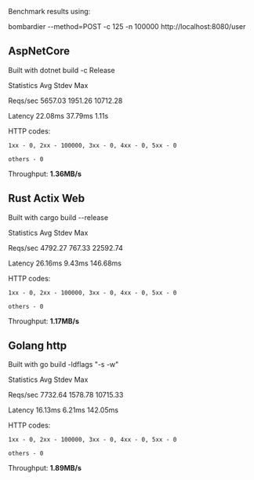 
Benchmark results using:

bombardier --method=POST -c 125 -n 100000 http://localhost:8080/user

## AspNetCore

Built with dotnet build -c Release

Statistics        Avg      Stdev        Max

  Reqs/sec      5657.03    1951.26   10712.28

  Latency       22.08ms    37.79ms      1.11s

  HTTP codes:

    1xx - 0, 2xx - 100000, 3xx - 0, 4xx - 0, 5xx - 0

    others - 0

  Throughput:     **1.36MB/s**



## Rust Actix Web

Built with cargo build --release

Statistics        Avg      Stdev        Max

  Reqs/sec      4792.27     767.33   22592.74

  Latency       26.16ms     9.43ms   146.68ms

  HTTP codes:

    1xx - 0, 2xx - 100000, 3xx - 0, 4xx - 0, 5xx - 0

    others - 0

  Throughput:     **1.17MB/s**




## Golang http

Built with go build -ldflags "-s -w"

Statistics        Avg      Stdev        Max

  Reqs/sec      7732.64    1578.78   10715.33

  Latency       16.13ms     6.21ms   142.05ms

  HTTP codes:

    1xx - 0, 2xx - 100000, 3xx - 0, 4xx - 0, 5xx - 0

    others - 0

  Throughput:     **1.89MB/s**




